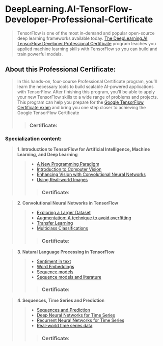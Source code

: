 # DeepLearning.AI-TensorFlow-Developer-Professional-Certificate
> TensorFlow is one of the most in-demand and popular open-source deep learning frameworks available today. [The DeepLearning.AI TensorFlow Developer Professional Certificate](https://es.coursera.org/professional-certificates/tensorflow-in-practice) program teaches you applied machine learning skills with TensorFlow so you can build and train powerful models. 

## About this Professional Certificate:
> In this hands-on, four-course Professional Certificate program, you’ll learn the necessary tools to build scalable AI-powered applications with TensorFlow. After finishing this program, you’ll be able to apply your new TensorFlow skills to a wide range of problems and projects. This program can help you prepare for the [Google TensorFlow Certificate exam](https://www.tensorflow.org/certificate) and bring you one step closer to achieving the Google TensorFlow Certificate
>> ### Certificate:

### Specialization content:

> **1. Introduction to TensorFlow for Artificial Intelligence, Machine Learning, and Deep Learning**
 >> * [A New Programming Paradigm]() 
 >> * [Introduction to Computer Vision]()
 >> * [Enhancing Vision with Convolutional Neural Networks]()
 >> * [Using Real-world Images]()
 >>> ### Certificate:
  
> **2. Convolutional Neural Networks in TensorFlow**
 >> * [Exploring a Larger Dataset]()
 >> * [Augmentation: A technique to avoid overfitting]()
 >> * [Transfer Learning]()
 >> * [Multiclass Classifications]()
 >>> ### Certificate:

> **3. Natural Language Processing in TensorFlow**
 >> * [Sentiment in text]()
 >> * [Word Embeddings]() 
 >> * [Sequence models]()
 >> * [Sequence models and literature]()
 >>> ### Certificate:

> **4. Sequences, Time Series and Prediction**
 >> * [Sequences and Prediction]()
 >> * [Deep Neural Networks for Time Series]()
 >> * [Recurrent Neural Networks for Time Series]()
 >> * [Real-world time series data]()
 >>> ### Certificate:

